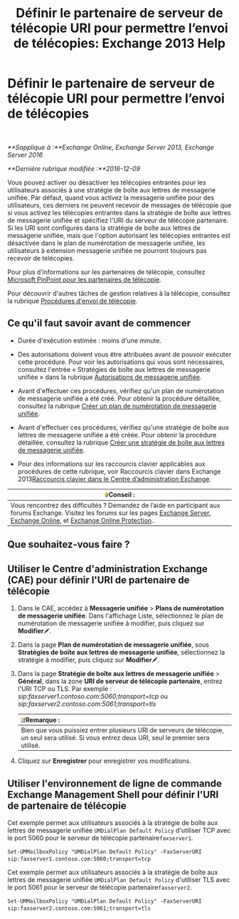 ﻿---
title: 'Définir le partenaire de serveur de télécopie URI pour permettre l’envoi de télécopies: Exchange 2013 Help'
TOCTitle: Définir le partenaire de serveur de télécopie URI pour permettre l’envoi de télécopies
ms:assetid: 77a9013b-d76b-4af2-8b2c-cef435cf67af
ms:mtpsurl: https://technet.microsoft.com/fr-fr/library/JJ650873(v=EXCHG.150)
ms:contentKeyID: 52057099
ms.date: 05/23/2018
mtps_version: v=EXCHG.150
ms.translationtype: MT
---

# Définir le partenaire de serveur de télécopie URI pour permettre l’envoi de télécopies

 

_**Sapplique à :**Exchange Online, Exchange Server 2013, Exchange Server 2016_

_**Dernière rubrique modifiée :**2016-12-09_

Vous pouvez activer ou désactiver les télécopies entrantes pour les utilisateurs associés à une stratégie de boîte aux lettres de messagerie unifiée. Par défaut, quand vous activez la messagerie unifiée pour des utilisateurs, ces derniers ne peuvent recevoir de messages de télécopie que si vous activez les télécopies entrantes dans la stratégie de boîte aux lettres de messagerie unifiée et spécifiez l'URI du serveur de télécopie partenaire. Si les URI sont configurés dans la stratégie de boîte aux lettres de messagerie unifiée, mais que l'option autorisant les télécopies entrantes est désactivée dans le plan de numérotation de messagerie unifiée, les utilisateurs à extension messagerie unifiée ne pourront toujours pas recevoir de télécopies.

Pour plus d’informations sur les partenaires de télécopie, consultez [Microsoft PinPoint pour les partenaires de télécopie](https://go.microsoft.com/fwlink/?linkid=190238).

Pour découvrir d'autres tâches de gestion relatives à la télécopie, consultez la rubrique [Procédures d'envoi de télécopie](faxing-procedures-exchange-2013-help.md).

## Ce qu'il faut savoir avant de commencer

  - Durée d'exécution estimée : moins d'une minute.

  - Des autorisations doivent vous être attribuées avant de pouvoir exécuter cette procédure. Pour voir les autorisations qui vous sont nécessaires, consultez l'entrée « Stratégies de boîte aux lettres de messagerie unifiée » dans la rubrique [Autorisations de messagerie unifiée](unified-messaging-permissions-exchange-2013-help.md).

  - Avant d'effectuer ces procédures, vérifiez qu'un plan de numérotation de messagerie unifiée a été créé. Pour obtenir la procédure détaillée, consultez la rubrique [Créer un plan de numérotation de messagerie unifiée](create-a-um-dial-plan-exchange-2013-help.md).

  - Avant d'effectuer ces procédures, vérifiez qu'une stratégie de boîte aux lettres de messagerie unifiée a été créée. Pour obtenir la procédure détaillée, consultez la rubrique [Créer une stratégie de boîte aux lettres de messagerie unifiée](create-a-um-mailbox-policy-exchange-2013-help.md).

  - Pour des informations sur les raccourcis clavier applicables aux procédures de cette rubrique, voir Raccourcis clavier dans Exchange 2013[Raccourcis clavier dans le Centre d’administration Exchange](keyboard-shortcuts-in-the-exchange-admin-center-exchange-online-protection-help.md).

<table>
<thead>
<tr class="header">
<th><img src="images/Bb125224.tip(EXCHG.150).gif" title="Conseil" alt="Conseil" />Conseil :</th>
</tr>
</thead>
<tbody>
<tr class="odd">
<td>Vous rencontrez des difficultés ? Demandez de l’aide en participant aux forums Exchange. Visitez les forums sur les pages <a href="https://go.microsoft.com/fwlink/p/?linkid=60612">Exchange Server</a>, <a href="https://go.microsoft.com/fwlink/p/?linkid=267542">Exchange Online</a>, et <a href="https://go.microsoft.com/fwlink/p/?linkid=285351">Exchange Online Protection</a>..</td>
</tr>
</tbody>
</table>


## Que souhaitez-vous faire ?

## Utiliser le Centre d'administration Exchange (CAE) pour définir l'URI de partenaire de télécopie

1.  Dans le CAE, accédez à **Messagerie unifiée** \> **Plans de numérotation de messagerie unifiée**. Dans l'affichage Liste, sélectionnez le plan de numérotation de messagerie unifiée à modifier, puis cliquez sur **Modifier**![Icône Modifier](images/Bb124582.6f53ccb2-1f13-4c02-bea0-30690e6ea71d(EXCHG.150).gif "Icône Modifier").

2.  Dans la page **Plan de numérotation de messagerie unifiée**, sous **Stratégies de boîte aux lettres de messagerie unifiée**, sélectionnez la stratégie à modifier, puis cliquez sur **Modifier**![Icône Modifier](images/Bb124582.6f53ccb2-1f13-4c02-bea0-30690e6ea71d(EXCHG.150).gif "Icône Modifier").

3.  Dans la page **Stratégie de boîte aux lettres de messagerie unifiée** \> **Général**, dans la zone **URI de serveur de télécopie partenaire**, entrez l'URI TCP ou TLS. Par exemple : *sip:faxserver1.contoso.com:5060;transport=tcp* ou *sip:faxserver2.contoso.com:5061;transport=tls*
    
    <table>
    <thead>
    <tr class="header">
    <th><img src="images/JJ159664.note(EXCHG.150).gif" title="Remarque" alt="Remarque" />Remarque :</th>
    </tr>
    </thead>
    <tbody>
    <tr class="odd">
    <td>Bien que vous puissiez entrer plusieurs URI de serveurs de télécopie, un seul sera utilisé. Si vous entrez deux URI, seul le premier sera utilisé.</td>
    </tr>
    </tbody>
    </table>


4.  Cliquez sur **Enregistrer** pour enregistrer vos modifications.

## Utiliser l'environnement de ligne de commande Exchange Management Shell pour définir l'URI de partenaire de télécopie

Cet exemple permet aux utilisateurs associés à la stratégie de boîte aux lettres de messagerie unifiée `UMDialPlan Default Policy` d'utiliser TCP avec le port 5060 pour le serveur de télécopie partenaire`faxserver1`.

    Set-UMMailboxPolicy "UMDialPlan Default Policy" -FaxServerURI sip:faxserver1.contoso.com:5060;transport=tcp

Cet exemple permet aux utilisateurs associés à la stratégie de boîte aux lettres de messagerie unifiée `UMDialPlan Default Policy` d'utiliser TLS avec le port 5061 pour le serveur de télécopie partenaire`faxserver2`.

    Set-UMMailboxPolicy "UMDialPlan Default Policy" -FaxServerURI sip:faxserver2.contoso.com:5061;transport=tls

